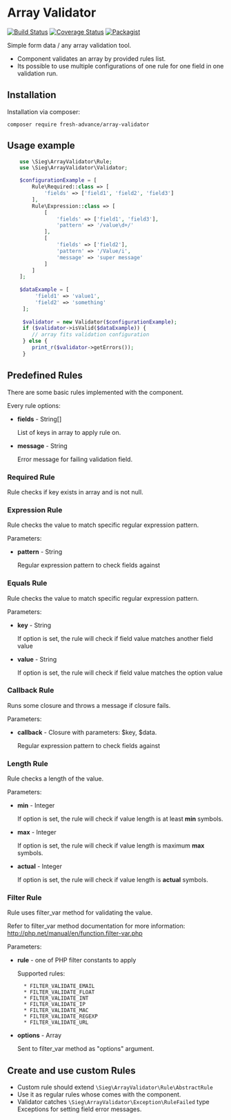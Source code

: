 # Array Validator

[![Build Status](https://travis-ci.com/Fresh-Advance/array-validator.svg?branch=master)](https://travis-ci.com/Fresh-Advance/array-validator)
[![Coverage Status](https://coveralls.io/repos/github/Sieg/array-validator/badge.svg?branch=master)](https://coveralls.io/github/Sieg/array-validator?branch=master)
[![Packagist](https://img.shields.io/packagist/v/fresh-advance/array-validator.svg)](https://packagist.org/packages/fresh-advance/array-validator)

Simple form data / any array validation tool.

* Component validates an array by provided rules list. 
* Its possible to use multiple configurations of one rule for one field in one validation run.

## Installation

Installation via composer:

```
composer require fresh-advance/array-validator
```

## Usage example

```php
    use \Sieg\ArrayValidator\Rule;
    use \Sieg\ArrayValidator\Validator;

    $configurationExample = [
        Rule\Required::class => [
            'fields' => ['field1', 'field2', 'field3']
        ],
        Rule\Expression::class => [
            [
                'fields' => ['field1', 'field3'],
                'pattern' => '/value\d+/'
            ],
            [
                'fields' => ['field2'],
                'pattern' => '/Value/i',
                'message' => 'super message'
            ]
        ]
    ];
    
    $dataExample = [
         'field1' => 'value1',
         'field2' => 'something'
     ];
     
     $validator = new Validator($configurationExample);
     if ($validator->isValid($dataExample)) {
        // array fits validation configuration
     } else {
        print_r($validator->getErrors());
     }
```

## Predefined Rules

There are some basic rules implemented with the component.

Every rule options:

* **fields** - String[]

    List of keys in array to apply rule on.
    
* **message** - String

    Error message for failing validation field.

### Required Rule

Rule checks if key exists in array and is not null.

### Expression Rule

Rule checks the value to match specific regular expression pattern.

Parameters:
* **pattern** - String
    
    Regular expression pattern to check fields against

### Equals Rule

Rule checks the value to match specific regular expression pattern.

Parameters:
* **key** - String
    
    If option is set, the rule will check if field value matches another field value
    
* **value** - String

    If option is set, the rule will check if field value matches the option value

### Callback Rule

Runs some closure and throws a message if closure fails.

Parameters:
* **callback** - Closure with parameters: $key, $data.
    
    Regular expression pattern to check fields against

### Length Rule

Rule checks a length of the value.

Parameters:
* **min** - Integer
    
    If option is set, the rule will check if value length is at least **min** symbols.
    
* **max** - Integer
    
    If option is set, the rule will check if value length is maximum **max** symbols.

* **actual** - Integer
    
    If option is set, the rule will check if value length is **actual** symbols.

### Filter Rule

Rule uses filter_var method for validating the value.

Refer to filter_var method documentation for more information: http://php.net/manual/en/function.filter-var.php

Parameters:
* **rule** - one of PHP filter constants to apply
    
    Supported rules:
        
        * FILTER_VALIDATE_EMAIL
        * FILTER_VALIDATE_FLOAT
        * FILTER_VALIDATE_INT
        * FILTER_VALIDATE_IP
        * FILTER_VALIDATE_MAC
        * FILTER_VALIDATE_REGEXP
        * FILTER_VALIDATE_URL

* **options** - Array
    
    Sent to filter_var method as "options" argument.


## Create and use custom Rules

* Custom rule should extend ``\Sieg\ArrayValidator\Rule\AbstractRule``
* Use it as regular rules whose comes with the component.
* Validator catches ``\Sieg\ArrayValidator\Exception\RuleFailed`` type Exceptions for setting field error messages.